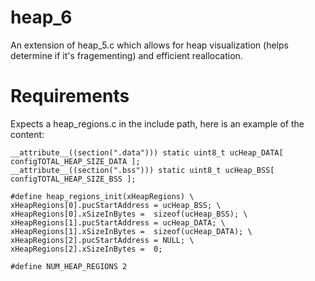 heap_6
======

An extension of heap_5.c which allows for heap visualization (helps determine if it's fragementing) and efficient reallocation.

Requirements
============

Expects a heap_regions.c in the include path, here is an example of the content:

	__attribute__((section(".data"))) static uint8_t ucHeap_DATA[ configTOTAL_HEAP_SIZE_DATA ];
	__attribute__((section(".bss"))) static uint8_t ucHeap_BSS[ configTOTAL_HEAP_SIZE_BSS ];

	#define heap_regions_init(xHeapRegions) \
	xHeapRegions[0].pucStartAddress = ucHeap_BSS; \
	xHeapRegions[0].xSizeInBytes =  sizeof(ucHeap_BSS); \
	xHeapRegions[1].pucStartAddress = ucHeap_DATA; \
	xHeapRegions[1].xSizeInBytes =  sizeof(ucHeap_DATA); \
	xHeapRegions[2].pucStartAddress = NULL; \
	xHeapRegions[2].xSizeInBytes =  0;

	#define NUM_HEAP_REGIONS 2


